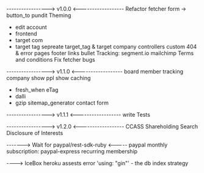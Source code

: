 -----------------> v1.0.0 <------------------
Refactor fetcher
form -> button_to
pundit
Theming
 - edit account
 - frontend
 - target com
 - target tag
sepreate target_tag & target company controllers
custom 404 & error pages
footer links
bullet
Tracking: segment.io
mailchimp
Terms and conditions
Fix fetcher bugs



-----------------> v1.1.0 <------------------
board member tracking
company show
ppl show
caching
  - fresh_when eTag
  - dalli
  - gzip
sitemap_generator
contact form



-----------------> v1.1.1 <------------------
write Tests



-----------------> v1.2.0 <------------------
CCASS Shareholding Search
Disclosure of Interests



-------> Wait for paypal/rest-sdk-ruby <-----
paypal monthly subscription: paypal-express recurring membership



----> IceBox
heroku assests error
'using: "gin"' - the db index strategy
